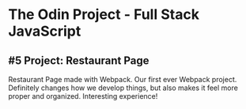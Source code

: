 # The Odin Project - Full Stack JavaScript

## #5 Project: Restaurant Page

Restaurant Page made with Webpack. Our first ever Webpack project. Definitely changes how we develop things, but also makes it feel more proper and organized. Interesting experience!
